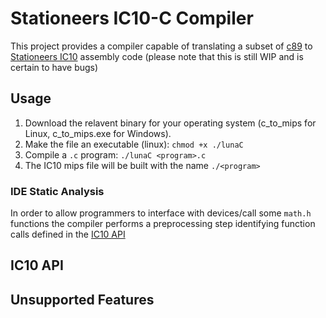 # Stationeers IC10-C Compiler

This project provides a compiler capable of translating a subset of [c89](https://en.wikipedia.org/wiki/ANSI_C) to [Stationeers IC10](https://stationeers-wiki.com/IC10) assembly code (please note that this is still WIP and is certain to have bugs)

## Usage
1. Download the relavent binary for your operating system (c_to_mips for Linux, c_to_mips.exe for Windows).
2. Make the file an executable (linux): `chmod +x ./lunaC`
3. Compile a `.c` program: `./lunaC <program>.c`
4. The IC10 mips file will be built with the name `./<program>`

### IDE Static Analysis
In order to allow programmers to interface with devices/call some `math.h` functions the compiler performs a preprocessing step identifying function calls defined in the [IC10 API](#ic10-api)

## IC10 API

## Unsupported Features
